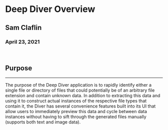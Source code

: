 # Deep Diver Overview
## Sam Claflin
### April 23, 2021
<br>

## Purpose
---
The purpose of the Deep Diver application is to rapidly identify either a single file or directory of files that could potentially be of an arbitrary file extension and contain unknown data. In addition to extracting this data and using it to construct actual instances of the respective file types that contain it, the Diver has several convenience features built into its UI that allow users to immediately preview this data and cycle between data instances without having to sift through the generated files manually (supports both text and image data). 
